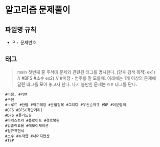 # 알고리즘 문제풀이

## 파일명 규칙
- P + 문제번호

## 태그
> main 첫번째 줄 주석에 문제와 관련된 태그를 명시한다. (향후 검색 목적)
> ex1) // #BFS #소수 
> ex2) // #미정 - 범주를 잘 모를때.
> 아래에는 1개 이상의 문제에 달린 태그를 모아 놓고자 한다.
> 다시 볼만한 문제는 `리뷰` 태그를 단다. 

```
#미정, #리뷰
#구현
#브루트 #완탐 #백트래킹 #분할정복 #그리디 #우선순위큐 #DP #이분탐색  
#BFS #BFS(최단거리) 
#DFS #플러드필 
#다익스트라 #플로이드 #경로복원
#입출력효율 #메모이제이션 
#정규표현식
#소수 #누적합 #나머지연산
#TSP 
```
